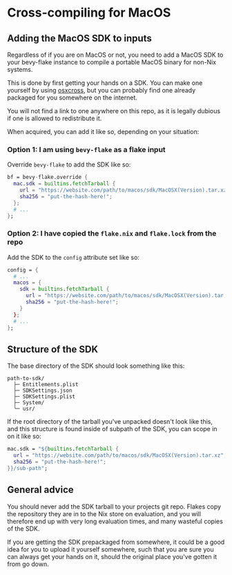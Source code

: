 # Cross-compiling for MacOS

## Adding the MacOS SDK to inputs

Regardless of if you are on MacOS or not, you need to add a MacOS SDK to your
bevy-flake instance to compile a portable MacOS binary for non-Nix systems.

This is done by first getting your hands on a SDK. You can make one yourself by
using [osxcross][osxcross], but you can probably find one already packaged for
you somewhere on the internet.

You will not find a link to one anywhere on this repo, as it is legally dubious
if one is allowed to redistribute it.

[osxcross]: https://github.com/tpoechtrager/osxcross

When acquired, you can add it like so, depending on your situation:

### Option 1: I am using `bevy-flake` as a flake input

Override `bevy-flake` to add the SDK like so:

```nix
bf = bevy-flake.override {
  mac.sdk = builtins.fetchTarball {
    url = "https://website.com/path/to/macos/sdk/MacOSX(Version).tar.xz";
    sha256 = "put-the-hash-here!";
  };
  # ...
};
```

### Option 2: I have copied the `flake.nix` and `flake.lock` from the repo

Add the SDK to the `config` attribute set like so:

```nix
config = {
  # ...
  macos = {
    sdk = builtins.fetchTarball {
      url = "https://website.com/path/to/macos/sdk/MacOSX(Version).tar.xz";
      sha256 = "put-the-hash-here!";
    }
  };
  # ...
};
```

## Structure of the SDK

The base directory of the SDK should look something like this:

```
path-to-sdk/
  ├─ Entitlements.plist
  ├─ SDKSettings.json
  ├─ SDKSettings.plist
  ├─ System/
  ╰─ usr/
```

If the root directory of the tarball you've unpacked doesn't look like this, and
this structure is found inside of subpath of the SDK, you can scope in on it
like so:

```nix
mac.sdk = "${builtins.fetchTarball {
  url = "https://website.com/path/to/macos/sdk/MacOSX(Version).tar.xz";
  sha256 = "put-the-hash-here!";
}}/sub-path";
```

## General advice

You should never add the SDK tarball to your projects git repo. Flakes copy the
repository they are in to the Nix store on evaluation, and you will therefore
end up with very long evaluation times, and many wasteful copies of the SDK.

If you are getting the SDK prepackaged from somewhere, it could be a good idea
for you to upload it yourself somewhere, such that you are sure you can always
get your hands on it, should the original place you've gotten it from go down.
